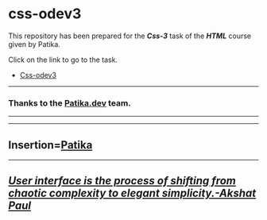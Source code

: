 # css-odev3

This repository has been prepared for the ***Css-3*** task of the ***HTML*** course given by Patika.

Click on the link to go to the task.
* [Css-odev3](https://github.com/agitcelik21/css-odev3/blob/main/index.html)


---
### **Thanks to the [Patika.dev](https://app.patika.dev/) team.**
---
---
Insertion=[**Patika**](https://app.patika.dev/)
---
---
## ***[User interface is the process of shifting from chaotic complexity to elegant simplicity.-Akshat Paul](https://github.com/akshatpaul)*** ##

